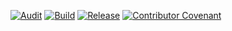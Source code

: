 [![Audit](https://github.com/MahdiBaghbani/connect-your-books/actions/workflows/audit.yaml/badge.svg)](https://github.com/MahdiBaghbani/connect-your-books/actions/workflows/audit.yaml)
[![Build](https://github.com/MahdiBaghbani/connect-your-books/actions/workflows/build.yaml/badge.svg)](https://github.com/MahdiBaghbani/connect-your-books/actions/workflows/build.yaml)
[![Release](https://github.com/MahdiBaghbani/connect-your-books/actions/workflows/release.yaml/badge.svg)](https://github.com/MahdiBaghbani/connect-your-books/actions/workflows/release.yaml)
[![Contributor Covenant](https://img.shields.io/badge/Contributor%20Covenant-2.1-4baaaa.svg)](CODE_OF_CONDUCT.md)

